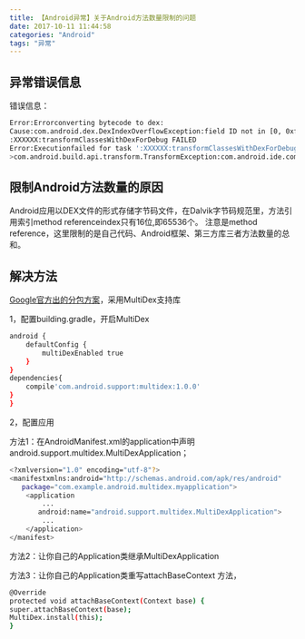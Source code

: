 ```yaml
---
title: 【Android异常】关于Android方法数量限制的问题
date: 2017-10-11 11:44:58
categories: "Android"
tags: "异常"
---
```


## 异常错误信息 ##
错误信息：

``` bash
Error:Errorconverting bytecode to dex:
Cause:com.android.dex.DexIndexOverflowException:field ID not in [0, 0xffff]: 65536
:XXXXXX:transformClassesWithDexForDebug FAILED
Error:Executionfailed for task ':XXXXXX:transformClassesWithDexForDebug'.
>com.android.build.api.transform.TransformException:com.android.ide.common.process.ProcessException:java.util.concurrent.ExecutionException:com.android.ide.common.process.ProcessException:org.gradle.process.internal.ExecException: Process 'command 'C:\ProgramFiles\Java\jdk1.8.0_73\bin\java.exe'' finished withnon-zero exit value 2

```

## 限制Android方法数量的原因 ##

Android应用以DEX文件的形式存储字节码文件，在Dalvik字节码规范里，方法引用索引method referenceindex只有16位,即65536个。
注意是method reference，这里限制的是自己代码、Android框架、第三方库三者方法数量的总和。

## 解决方法 ##

[Google官方出的分包方案](http://developer.android.com/intl/es/tools/building/multidex.html)，采用MultiDex支持库

1，配置building.gradle，开启MultiDex
  
``` bash
android {
    defaultConfig {
        multiDexEnabled true
    }
}
dependencies{
    compile'com.android.support:multidex:1.0.0'
}
}

```

2，配置应用

方法1：在AndroidManifest.xml的application中声明android.support.multidex.MultiDexApplication；

``` bash
<?xmlversion="1.0" encoding="utf-8"?>
<manifestxmlns:android="http://schemas.android.com/apk/res/android"
   package="com.example.android.multidex.myapplication">
    <application
        ...
       android:name="android.support.multidex.MultiDexApplication">
        ...
    </application>
</manifest>
```

方法2：让你自己的Application类继承MultiDexApplication

方法3：让你自己的Application类重写attachBaseContext 方法，
``` bash
@Override
protected void attachBaseContext(Context base) {
super.attachBaseContext(base);
MultiDex.install(this);
}
```

